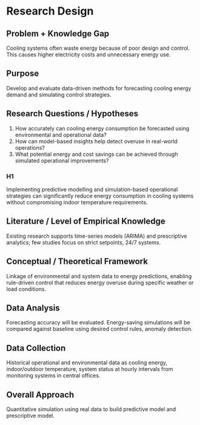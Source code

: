 # Research Design

## Problem + Knowledge Gap
Cooling systems often waste energy because of poor design and control. This causes higher electricity costs and unnecessary energy use.

## Purpose
Develop and evaluate data-driven methods for forecasting cooling energy demand and simulating control strategies.

## Research Questions / Hypotheses
1. How accurately can cooling energy consumption be forecasted using environmental and operational data?  
2. How can model-based insights help detect overuse in real-world operations?  
3. What potential energy and cost savings can be achieved through simulated operational improvements?

### H1
Implementing predictive modelling and simulation-based operational strategies can significantly reduce energy consumption in cooling systems without compromising indoor temperature requirements.

## Literature / Level of Empirical Knowledge
Existing research supports time-series models (ARIMA) and prescriptive analytics; few studies focus on strict setpoints, 24/7 systems.

## Conceptual / Theoretical Framework
Linkage of environmental and system data to energy predictions, enabling rule-driven control that reduces energy overuse during specific weather or load conditions.

## Data Analysis
Forecasting accuracy will be evaluated. Energy-saving simulations will be compared against baseline using desired control rules, anomaly detection.

## Data Collection
Historical operational and environmental data as cooling energy, indoor/outdoor temperature, system status at hourly intervals from monitoring systems in central offices.

## Overall Approach
Quantitative simulation using real data to build predictive model and prescriptive model.
